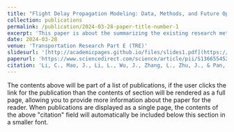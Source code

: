 ```yaml
---
title: "Flight Delay Propagation Modeling: Data, Methods, and Future Opportunities”"
collection: publications
permalink: /publication/2024-03-28-paper-title-number-1
excerpt: 'This paper is about the summarizing the existing research methods on airport delay propagation and wrote a comprehensive review paper'
date: 2024-03-28
venue: 'Transportation Research Part E (TRE)'
slidesurl: '[http://academicpages.github.io/files/slides1.pdf](https://pdf.sciencedirectassets.com/271717/1-s2.0-S1366554524X00034/1-s2.0-S1366554524001169/main.pdf?X-Amz-Security-Token=IQoJb3JpZ2luX2VjEDgaCXVzLWVhc3QtMSJHMEUCIE%2F5E%2FtmUDQqWPSdbkJk3O%2BdxEEjGCjL80YcgeRWJe0iAiEA5fA6AILWUXRdsOPnYAqAc3PqI2nvOnGveRXAbsEMaSkqsgUIMRAFGgwwNTkwMDM1NDY4NjUiDHBEUly1qherig1uySqPBQ30SgJfaGlAA2ddi6h0%2BvaFH3ARMaSv%2BShTlNpI63d0XYDOYaRZDTrnKVyQsL%2BS3s7LwX5%2Bfbj73ZdLtbTGOcaESVxdsXtxnGljEEkoj93b3yruShEonx8mXuMVsFh7aG82KjgFk1tv79KrDEJBiSTvkjXu7XJheG5bMM20v7rI95KFCGgoI095MtFn%2B1K6gvm4UutV8kpycGrIuMoF47r5qUA1Mb5KYZwkOLCjszEPs6zSCvEVPQU5APpgylRt5WV0GXVO%2B5JB66TAk4Af5vDileO%2BbWFu3AnHJ6mCF0w5rF79Q2PGRsRmXCb4iHuu1lbcJEFaUKYYVcXTAf7Cn3rvDywahTOAD2lc2P1B0xEWRYnDneLrOzcuYKSnkf5NEHkfe7vcta1jCBBKw3eqKYmMbS9XQu%2FkGbZIjaAiPS0r7p7X5DaRpZ5yMjq%2F7flvXOWL1diU0jhpkLDFEwKjwlQi9gZTDSZKMyy8fsieu1nLUZzdYNNpwBjSQLBUPxKdtgwOVO1OsJiLzKMsFkh%2B9P14CMlVDCAQJHQtT0k9JXXRve5szXVLw8dlljJigf%2FLjwt8a4GHq3mYQBOnodLM850ImcavJ1GHAzQFuCbSW9eQIiQSKgrAdQ5QCApKF4Ybx8xjRQCHDXrozVb%2FygwY5wKNp5zerBYj8WcxzY5QUQNzWAETLoqf80aiAM4snM1ExpeZfZdbITdk7Q9diPP3WKNt%2BS%2FIYVEaD3Bc0tOxoUMoyhMe9VwTGKs4%2FcyGpZNiWnU8waYX5vLFVWikl3iOhvr%2F7u7XEhvE%2B1fpkDWFrgCOMt9V1YRvuEUd96vl7xBTSR9iJ%2B2tVCSJ647pFht91Z4%2By3xCE4366je%2FVWDVKpUw%2FMzTtQY6sQGj9y4ZdpGZE5T%2FY0Eaw6mjBioWGJbnDzHCQRrvxXAbc8MiNEMR3pGTuSvoFrOFJl5dbB81fAik3Nn1A4cCfyyqZJzdPPOW26r66gXlCt0qSrFQCjL39jJAhHHvutThXPqmE2li8cYyg6GJqKZJq16prl65yzTy30UzsXlpl66Crvcj0tmNWWCSdf5j8ad5%2Fy0RlynaZ9B1O6vhaLcPQQKIOXiRttFRN6kDz0i2waQZKxo%3D&X-Amz-Algorithm=AWS4-HMAC-SHA256&X-Amz-Date=20240808T164850Z&X-Amz-SignedHeaders=host&X-Amz-Expires=300&X-Amz-Credential=ASIAQ3PHCVTY3VOKVGI2%2F20240808%2Fus-east-1%2Fs3%2Faws4_request&X-Amz-Signature=4719e2af877f80684412349d14d3e1ead492ced3d973b61646dc756c0436cd5a&hash=a04aa8ebb04cece8635b0248cae1a72e62d0f95753e0f9ae4d84a2e6747a703e&host=68042c943591013ac2b2430a89b270f6af2c76d8dfd086a07176afe7c76c2c61&pii=S1366554524001169&tid=spdf-97eed0ab-6a69-4d08-9490-30b22d24aa3f&sid=440b1fe063ba124db8596b5118f60b26e919gxrqa&type=client&tsoh=d3d3LnNjaWVuY2VkaXJlY3QuY29t&ua=06065d07575003045f5a&rr=8b00ff08999ca29c&cc=ca)'
paperurl: 'https://www.sciencedirect.com/science/article/pii/S1366554524001169'
citation: 'Li, C., Mao, J., Li, L., Wu, J., Zhang, L., Zhu, J., & Pan, Z. (2024). Flight delay propagation modeling: Data, Methods, and Future opportunities. Transportation Research Part E: Logistics and Transportation Review, 185, 103525.'
---
```


The contents above will be part of a list of publications, if the user clicks the link for the publication than the contents of section will be rendered as a full page, allowing you to provide more information about the paper for the reader. When publications are displayed as a single page, the contents of the above "citation" field will automatically be included below this section in a smaller font.
